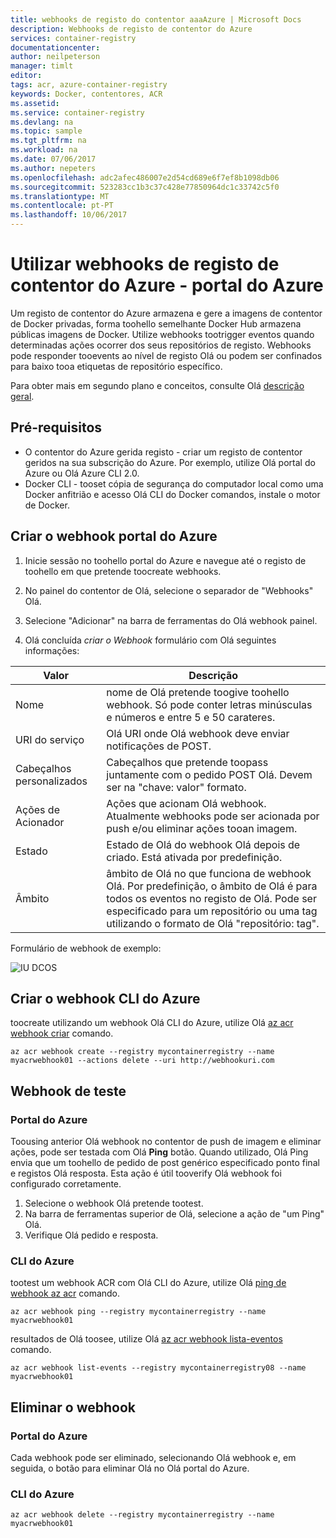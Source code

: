 ```yaml
---
title: webhooks de registo do contentor aaaAzure | Microsoft Docs
description: Webhooks de registo de contentor do Azure
services: container-registry
documentationcenter: 
author: neilpeterson
manager: timlt
editor: 
tags: acr, azure-container-registry
keywords: Docker, contentores, ACR
ms.assetid: 
ms.service: container-registry
ms.devlang: na
ms.topic: sample
ms.tgt_pltfrm: na
ms.workload: na
ms.date: 07/06/2017
ms.author: nepeters
ms.openlocfilehash: adc2afec486007e2d54cd689e6f7ef8b1098db06
ms.sourcegitcommit: 523283cc1b3c37c428e77850964dc1c33742c5f0
ms.translationtype: MT
ms.contentlocale: pt-PT
ms.lasthandoff: 10/06/2017
---
```

# <a name="using-azure-container-registry-webhooks---azure-portal"></a>Utilizar webhooks de registo de contentor do Azure - portal do Azure

Um registo de contentor do Azure armazena e gere a imagens de contentor de Docker privadas, forma toohello semelhante Docker Hub armazena públicas imagens de Docker. Utilize webhooks tootrigger eventos quando determinadas ações ocorrer dos seus repositórios de registo. Webhooks pode responder tooevents ao nível de registo Olá ou podem ser confinados para baixo tooa etiquetas de repositório específico. 

Para obter mais em segundo plano e conceitos, consulte Olá [descrição geral](./container-registry-intro.md).

## <a name="prerequisites"></a>Pré-requisitos 

- O contentor do Azure gerida registo - criar um registo de contentor geridos na sua subscrição do Azure. Por exemplo, utilize Olá portal do Azure ou Olá Azure CLI 2.0. 
- Docker CLI - tooset cópia de segurança do computador local como uma Docker anfitrião e acesso Olá CLI do Docker comandos, instale o motor de Docker. 

## <a name="create-webhook-azure-portal"></a>Criar o webhook portal do Azure

1. Inicie sessão no toohello portal do Azure e navegue até o registo de toohello em que pretende toocreate webhooks. 

2. No painel do contentor de Olá, selecione o separador de "Webhooks" Olá. 

3. Selecione "Adicionar" na barra de ferramentas do Olá webhook painel. 

4. Olá concluída *criar o Webhook* formulário com Olá seguintes informações:

| Valor | Descrição |
|---|---|
| Nome | nome de Olá pretende toogive toohello webhook. Só pode conter letras minúsculas e números e entre 5 e 50 carateres. |
| URI do serviço | Olá URI onde Olá webhook deve enviar notificações de POST. |
| Cabeçalhos personalizados | Cabeçalhos que pretende toopass juntamente com o pedido POST Olá. Devem ser na "chave: valor" formato. |
| Ações de Acionador | Ações que acionam Olá webhook. Atualmente webhooks pode ser acionada por push e/ou eliminar ações tooan imagem. |
| Estado | Estado de Olá do webhook Olá depois de criado. Está ativada por predefinição. |
| Âmbito | âmbito de Olá no que funciona de webhook Olá. Por predefinição, o âmbito de Olá é para todos os eventos no registo de Olá. Pode ser especificado para um repositório ou uma tag utilizando o formato de Olá "repositório: tag". |

Formulário de webhook de exemplo:

![IU DCOS](./media/container-registry-webhook/webhook.png)

## <a name="create-webhook-azure-cli"></a>Criar o webhook CLI do Azure

toocreate utilizando um webhook Olá CLI do Azure, utilize Olá [az acr webhook criar](/cli/azure/acr/webhook#create) comando.

```azurecli-interactive
az acr webhook create --registry mycontainerregistry --name myacrwebhook01 --actions delete --uri http://webhookuri.com
```

## <a name="test-webhook"></a>Webhook de teste

### <a name="azure-portal"></a>Portal do Azure

Toousing anterior Olá webhook no contentor de push de imagem e eliminar ações, pode ser testada com Olá **Ping** botão. Quando utilizado, Olá Ping envia que um toohello de pedido de post genérico especificado ponto final e registos Olá resposta. Esta ação é útil tooverify Olá webhook foi configurado corretamente.

1. Selecione o webhook Olá pretende tootest. 
2. Na barra de ferramentas superior de Olá, selecione a ação de "um Ping" Olá. 
3. Verifique Olá pedido e resposta.

### <a name="azure-cli"></a>CLI do Azure

tootest um webhook ACR com Olá CLI do Azure, utilize Olá [ping de webhook az acr](/cli/azure/acr/webhook#ping) comando.

```azurecli-interactive
az acr webhook ping --registry mycontainerregistry --name myacrwebhook01
```

resultados de Olá toosee, utilize Olá [az acr webhook lista-eventos](/cli/azure/acr/webhook#list-events) comando. 

```azurecli-interactive
az acr webhook list-events --registry mycontainerregistry08 --name myacrwebhook01
```

## <a name="delete-webhook"></a>Eliminar o webhook

### <a name="azure-portal"></a>Portal do Azure

Cada webhook pode ser eliminado, selecionando Olá webhook e, em seguida, o botão para eliminar Olá no Olá portal do Azure.

### <a name="azure-cli"></a>CLI do Azure

```azurecli-interactive
az acr webhook delete --registry mycontainerregistry --name myacrwebhook01
```